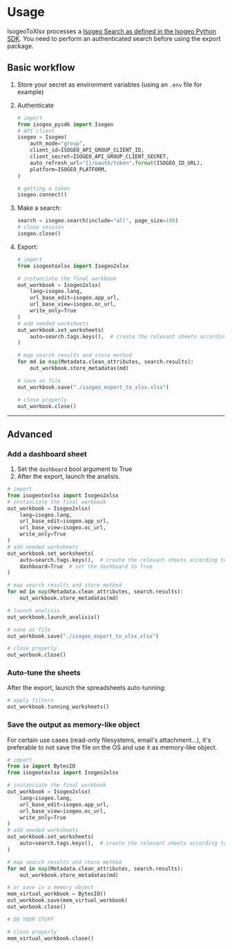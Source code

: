 # Usage

IsogeoToXlsx processes a [Isogeo Search as defined in the Isogeo Python SDK](https://isogeo-api-pysdk.readthedocs.io/en/latest/_apidoc/isogeo_pysdk.models.metadata_search.html). You need to perform an authenticated search before using the export package.

## Basic workflow

1. Store your secret as environment variables (using an `.env` file for example)
2. Authenticate

    ```python
    # import
    from isogeo_pysdk import Isogeo
    # API client
    isogeo = Isogeo(
        auth_mode="group",
        client_id=ISOGEO_API_GROUP_CLIENT_ID,
        client_secret=ISOGEO_API_GROUP_CLIENT_SECRET,
        auto_refresh_url="{}/oauth/token".format(ISOGEO_ID_URL),
        platform=ISOGEO_PLATFORM,
    )

    # getting a token
    isogeo.connect()
    ```

3. Make a search:

    ```python
    search = isogeo.search(include="all", page_size=100)
    # close session
    isogeo.close()
    ```

4. Export:

    ```python
    # import
    from isogeotoxlsx import Isogeo2xlsx

    # instanciate the final workbook
    out_workbook = Isogeo2xlsx(
        lang=isogeo.lang,
        url_base_edit=isogeo.app_url,
        url_base_view=isogeo.oc_url,
        write_only=True
    )
    # add needed worksheets
    out_workbook.set_worksheets(
        auto=search.tags.keys(),  # create the relevant sheets according to the metadata types
    )

    # map search results and store method
    for md in map(Metadata.clean_attributes, search.results):
        out_workbook.store_metadatas(md)

    # save as file
    out_workbook.save("./isogeo_export_to_xlsx.xlsx")

    # close properly
    out_worbook.close()
    ```

---

## Advanced

### Add a dashboard sheet

1. Set the `dashboard` bool argument to True
2. After the export, launch the analisis.

```python
# import
from isogeotoxlsx import Isogeo2xlsx
# instanciate the final workbook
out_workbook = Isogeo2xlsx(
    lang=isogeo.lang,
    url_base_edit=isogeo.app_url,
    url_base_view=isogeo.oc_url,
    write_only=True
)
# add needed worksheets
out_workbook.set_worksheets(
    auto=search.tags.keys(),  # create the relevant sheets according to the metadata types
    dashboard=True  # set the dashboard to True
)

# map search results and store method
for md in map(Metadata.clean_attributes, search.results):
    out_workbook.store_metadatas(md)

# launch analisis
out_workbook.launch_analisis()

# save as file
out_workbook.save("./isogeo_export_to_xlsx.xlsx")

# close properly
out_worbook.close()
```

### Auto-tune the sheets

After the export, launch the spreadsheets auto-tunning:

```python
# apply filters
out_workbook.tunning_worksheets()
```

### Save the output as memory-like object

For certain use cases (read-only filesystems, email's attachment...), it's preferable to not save the file on the OS and use it as memory-like object.

```python
# import
from io import BytesIO
from isogeotoxlsx import Isogeo2xlsx

# instanciate the final workbook
out_workbook = Isogeo2xlsx(
    lang=isogeo.lang,
    url_base_edit=isogeo.app_url,
    url_base_view=isogeo.oc_url,
    write_only=True
)
# add needed worksheets
out_workbook.set_worksheets(
    auto=search.tags.keys(),  # create the relevant sheets according to the metadata types
)

# map search results and store method
for md in map(Metadata.clean_attributes, search.results):
    out_workbook.store_metadatas(md)

# or save in a memory object
mem_virtual_workbook = BytesIO()
out_workbook.save(mem_virtual_workbook)
out_worbook.close()

# DO YOUR STUFF

# close properly
mem_virtual_workbook.close()

```
